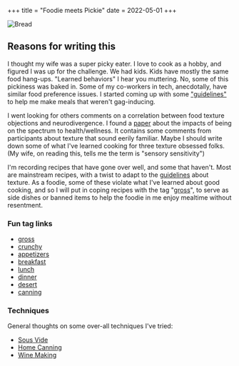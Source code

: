 +++
title = "Foodie meets Pickie"
date = 2022-05-01
+++

![Bread](bread_small.png "Bread")


## Reasons for writing this

I thought my wife was a super picky eater.  I love to cook as a hobby, and figured I was up for the challenge.  We had kids.
Kids have mostly the same food hang-ups. "Learned behaviors" I hear you muttering.  No, some of this pickiness was baked in.  Some of my co-workers in tech, anecdotally,
 have similar food preference issues.  I started coming up with some ["guidelines"](/guidelines) to help me make meals that weren't gag-inducing.

I went looking for others comments on a correlation between food texture objections and neurodivergence.  I found a [paper](https://www.ncbi.nlm.nih.gov/pmc/articles/PMC6715205/) about the impacts of being on the spectrum to health/wellness. It contains some comments
from participants about texture that sound eerily familiar. Maybe I should write down some of what I've learned cooking for three texture obsessed folks. (My wife, on reading this, tells me the term is "sensory sensitivity")

I'm recording recipes that have gone over well, and some that haven't. Most are mainstream recipes, with a twist to adapt to the [guidelines](/guidelines) about texture.  As a foodie, some of these violate
 what I've learned about good cooking, and so I will put in coping recipes with the tag "[gross](/tags/gross)", to serve as side dishes or banned items to help the foodie in me enjoy mealtime without resentment.

### Fun tag links

- [gross](/tags/gross)
- [crunchy](/tags/crunchy)
- [appetizers](/tags/appitizers)
- [breakfast](/tags/breakfast)
- [lunch](/tags/lunch)
- [dinner](/tags/dinner)
- [desert](/tags/dessert)
- [canning](/tags/canning)

### Techniques

General thoughts on some over-all techniques I've tried:

- [Sous Vide](/sousvide)
- [Home Canning](/canning)
- [Wine Making](/wine)

